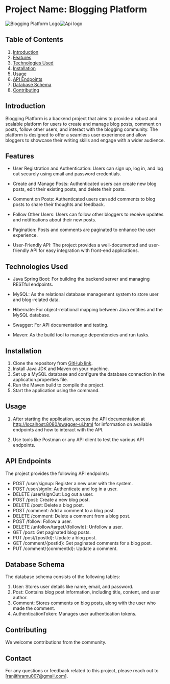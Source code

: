 # Project Name: Blogging Platform

![Blogging Platform Logo](https://www.hudsonintegrated.com/pub/blogimages/20140305094710_blog49006_640.png)![Api logo](https://www.danielleskosky.com/wp-content/uploads/media-uploads/what-is-an-api/api-with-outlets.jpg)

## Table of Contents
1. [Introduction](#introduction)
2. [Features](#features)
3. [Technologies Used](#technologies-used)
4. [Installation](#installation)
5. [Usage](#usage)
6. [API Endpoints](#api-endpoints)
7. [Database Schema](#database-schema)
8. [Contributing](#contributing)


## Introduction

Blogging Platform is a backend project that aims to provide a robust and scalable platform for users to create and manage blog posts, comment on posts, follow other users, and interact with the blogging community. The platform is designed to offer a seamless user experience and allow bloggers to showcase their writing skills and engage with a wider audience.

## Features

- User Registration and Authentication: Users can sign up, log in, and log out securely using email and password credentials.

- Create and Manage Posts: Authenticated users can create new blog posts, edit their existing posts, and delete their posts.

- Comment on Posts: Authenticated users can add comments to blog posts to share their thoughts and feedback.

- Follow Other Users: Users can follow other bloggers to receive updates and notifications about their new posts.

- Pagination: Posts and comments are paginated to enhance the user experience.

- User-Friendly API: The project provides a well-documented and user-friendly API for easy integration with front-end applications.

## Technologies Used

- Java Spring Boot: For building the backend server and managing RESTful endpoints.

- MySQL: As the relational database management system to store user and blog-related data.

- Hibernate: For object-relational mapping between Java entities and the MySQL database.


- Swagger: For API documentation and testing.

- Maven: As the build tool to manage dependencies and run tasks.

## Installation

1. Clone the repository from [GitHub link](https://github.com/Ranjithvr48/BloggingService/tree/main/BloggingPlatform).
2. Install Java JDK and Maven on your machine.
3. Set up a MySQL database and configure the database connection in the application.properties file.
4. Run the Maven build to compile the project.
5. Start the application using the command.

## Usage

1. After starting the application, access the API documentation at [http://localhost:8080/swagger-ui.html](http://65.0.199.193:8080/swagger-ui/index.html#/) for information on available endpoints and how to interact with the API.

2. Use tools like Postman or any API client to test the various API endpoints.

## API Endpoints

The project provides the following API endpoints:

- POST /user/signup: Register a new user with the system.
- POST /user/signIn: Authenticate and log in a user.
- DELETE /user/signOut: Log out a user.
- POST /post: Create a new blog post.
- DELETE /post: Delete a blog post.
- POST /comment: Add a comment to a blog post.
- DELETE /comment: Delete a comment from a blog post.
- POST /follow: Follow a user.
- DELETE /unfollow/target/{followId}: Unfollow a user.
- GET /post: Get paginated blog posts.
- PUT /post/{postId}: Update a blog post.
- GET /comment/{postId}: Get paginated comments for a blog post.
- PUT /comment/{commentId}: Update a comment.

## Database Schema

The database schema consists of the following tables:

1. User: Stores user details like name, email, and password.
2. Post: Contains blog post information, including title, content, and user author.
3. Comment: Stores comments on blog posts, along with the user who made the comment.
4. AuthenticationToken: Manages user authentication tokens.

## Contributing

We welcome contributions from the community. 


## Contact

For any questions or feedback related to this project, please reach out to [ranjithramu007@gmail.com].

